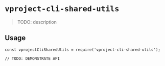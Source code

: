 # `vproject-cli-shared-utils`

> TODO: description

## Usage

```
const vprojectCliSharedUtils = require('vproject-cli-shared-utils');

// TODO: DEMONSTRATE API
```
